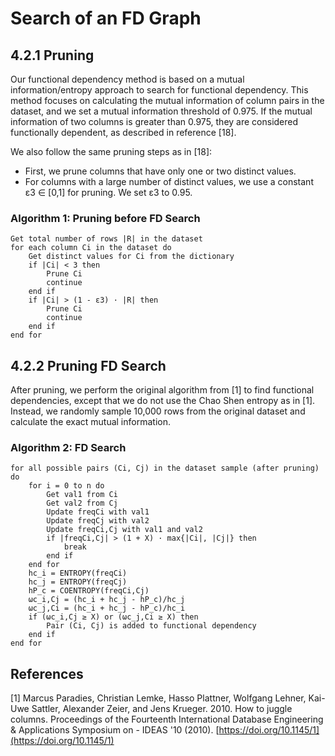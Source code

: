 # Search of an FD Graph

## 4.2.1 Pruning
Our functional dependency method is based on a mutual information/entropy approach to search for functional dependency. This method focuses on calculating the mutual information of column pairs in the dataset, and we set a mutual information threshold of 0.975. If the mutual information of two columns is greater than 0.975, they are considered functionally dependent, as described in reference [18].

We also follow the same pruning steps as in [18]:
- First, we prune columns that have only one or two distinct values.
- For columns with a large number of distinct values, we use a constant ε3 ∈ [0,1] for pruning. We set ε3 to 0.95.

### Algorithm 1: Pruning before FD Search

```
Get total number of rows |R| in the dataset
for each column Ci in the dataset do
    Get distinct values for Ci from the dictionary
    if |Ci| < 3 then
        Prune Ci
        continue
    end if
    if |Ci| > (1 - ε3) · |R| then
        Prune Ci
        continue
    end if
end for
```

## 4.2.2 Pruning FD Search
After pruning, we perform the original algorithm from [1] to find functional dependencies, except that we do not use the Chao Shen entropy as in [1]. Instead, we randomly sample 10,000 rows from the original dataset and calculate the exact mutual information.

### Algorithm 2: FD Search

```
for all possible pairs (Ci, Cj) in the dataset sample (after pruning) do
    for i = 0 to n do
        Get val1 from Ci
        Get val2 from Cj
        Update freqCi with val1
        Update freqCj with val2
        Update freqCi,Cj with val1 and val2
        if |freqCi,Cj| > (1 + X) · max{|Ci|, |Cj|} then
            break
        end if
    end for
    hc_i = ENTROPY(freqCi)
    hc_j = ENTROPY(freqCj)
    hP_c = COENTROPY(freqCi,Cj)
    ωc_i,Cj = (hc_i + hc_j - hP_c)/hc_j
    ωc_j,Ci = (hc_i + hc_j - hP_c)/hc_i
    if (ωc_i,Cj ≥ X) or (ωc_j,Ci ≥ X) then
        Pair (Ci, Cj) is added to functional dependency
    end if
end for
```

## References

[1] Marcus Paradies, Christian Lemke, Hasso Plattner, Wolfgang Lehner, Kai-Uwe Sattler, Alexander Zeier, and Jens Krueger. 2010. How to juggle columns. Proceedings of the Fourteenth International Database Engineering & Applications Symposium on - IDEAS '10 (2010). [https://doi.org/10.1145/1](https://doi.org/10.1145/1)


